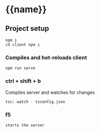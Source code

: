 # {{name}}

## Project setup
```
npm i
cd client npm i
```

### Compiles and hot-reloads client
```
npm run serve
```

### ctrl + shift + b 
Compiles server and watches for changes
```
tsc: watch - tsconfig.json
```

### f5
```
starts the server
```
